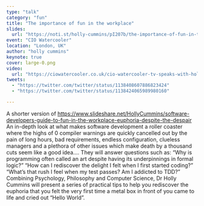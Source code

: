 ```yaml
---
type: "talk"
category: "fun"
title: "The importance of fun in the workplace"
slides:
  url: "https://noti.st/holly-cummins/pI207b/the-importance-of-fun-in-the-workplace-keynote"
event: "CIO Watercooler"
location: "London, UK"
author: "holly cummins"
keynote: true
cover: large-0.png
video:
  url: "https://ciowatercooler.co.uk/cio-watercooler-tv-speaks-with-holly-cummins-ibms-ww-development-leader-about-the-importance-of-fun/embed/"
tweets:
  - "https://twitter.com/twitter/status/1138408607886823424"
  - "https://twitter.com/twitter/status/1138424065989980160"

---
```

A shorter version of https://www.slideshare.net/HollyCummins/software-developers-guide-to-fun-in-the-workplace-euphoria-despite-the-despair
An in-depth look at what makes software development a roller coaster where the highs of 0 compiler warnings are quickly cancelled out by the pain of long hours, bad requirements, endless configuration, clueless managers and a plethora of other issues which make death by a thousand cuts seem like a good idea…. They will answer questions such as: “Why is programming often called an art despite having its underpinnings in formal logic?” “How can I rediscover the delight I felt when I first started coding?” “What’s that rush I feel when my test passes? Am I addicted to TDD?” Combining Psychology, Philosophy and Computer Science, Dr Holly Cummins will present a series of practical tips to help you rediscover the euphoria that you felt the very first time a metal box in front of you came to life and cried out “Hello World”.